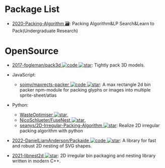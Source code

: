 # Package List

- [2020-Packing-Algorithm 🗃️](https://github.com/seanys/Packing-Algorithm): Packing Algorithm&LP Search&Learn to Pack(Undergraduate Research)

# OpenSource

- [2017-fogleman/pack3d ![code](https://ng-tech.icu/assets/code.svg) ![star](https://img.shields.io/github/stars/fogleman/pack3d)](https://github.com/fogleman/pack3d): Tightly pack 3D models.

- JavaScript:

  - [soimy/maxrects-packer ![code](https://ng-tech.icu/assets/code.svg) ![star](https://img.shields.io/github/stars/soimy/maxrects-packer)](https://github.com/soimy/maxrects-packer): A max rectangle 2d bin packer npm-module for packing glyphs or images into multiple sprite-sheet/atlas

- Python:

  - [WasteOptimiser ![star](https://img.shields.io/github/stars/Papooch/WasteOptimiser)](https://github.com/Papooch/WasteOptimiser),
  - [NicoSchlueter/FuseNest ![star](https://img.shields.io/github/stars/NicoSchlueter/FuseNest)](https://github.com/NicoSchlueter/FuseNest),
  - [seanys/2D-Irregular-Packing-Algorithm ![star](https://img.shields.io/github/stars/seanys/2D-Irregular-Packing-Algorithm)](https://github.com/seanys/2D-Irregular-Packing-Algorithm): Realize 2D irregular packing algorithm with python

- [2022-DanielLiamAnderson/Packaide ![code](https://ng-tech.icu/assets/code.svg) ![star](https://img.shields.io/github/stars/DanielLiamAnderson/Packaide)](https://github.com/DanielLiamAnderson/Packaide): A library for fast and robust 2D nesting of SVG shapes.

- [2021-libnest2d ![star](https://img.shields.io/github/stars/tamasmeszaros/libnest2d)](https://github.com/tamasmeszaros/libnest2d): 2D irregular bin packaging and nesting library written in modern C++.
